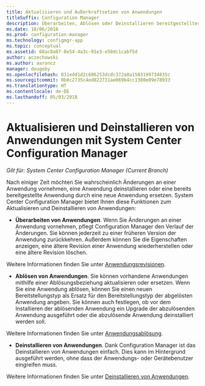 ```yaml
---
title: Aktualisieren und Außerkraftsetzen von Anwendungen
titleSuffix: Configuration Manager
description: Überarbeiten, Ablösen oder Deinstallieren bereitgestellter Anwendungen mithilfe von System Center Configuration Manager.
ms.date: 10/06/2016
ms.prod: configuration-manager
ms.technology: configmgr-app
ms.topic: conceptual
ms.assetid: 68ac8a07-8e54-4a3c-91e3-e50dc1cabf5d
author: aczechowski
ms.author: aaroncz
manager: dougeby
ms.openlocfilehash: 831edd1d2c606253dcdc372a0a1503199734835c
ms.sourcegitcommit: 0b0c2735c4ed822731ae069b4cc1380e89e78933
ms.translationtype: HT
ms.contentlocale: de-DE
ms.lasthandoff: 05/03/2018
---
```

# <a name="update-and-retire-applications-with-system-center-configuration-manager"></a>Aktualisieren und Deinstallieren von Anwendungen mit System Center Configuration Manager

*Gilt für: System Center Configuration Manager (Current Branch)*


Nach einiger Zeit möchten Sie wahrscheinlich Änderungen an einer Anwendung vornehmen, eine Anwendung deinstallieren oder eine bereits bereitgestellte Anwendung durch eine neue Anwendung ersetzen. System Center Configuration Manager bietet Ihnen diese Funktionen zum Aktualisieren und Deinstallieren von Anwendungen:  

-   **Überarbeiten von Anwendungen**. Wenn Sie Änderungen an einer Anwendung vornehmen, pflegt Configuration Manager den Verlauf der Änderungen. Sie können jederzeit zu einer früheren Version der Anwendung zurückkehren. Außerdem können Sie die Eigenschaften anzeigen, eine ältere Revision einer Anwendung wiederherstellen oder eine ältere Revision löschen.  

  Weitere Informationen finden Sie unter [Anwendungsrevisionen](revise-and-supersede-applications.md#application-revisions).  

-   **Ablösen von Anwendungen**. Sie können vorhandene Anwendungen mithilfe einer Ablösungsbeziehung aktualisieren oder ersetzen. Wenn Sie eine Anwendung ablösen, können Sie einen neuen Bereitstellungstyp als Ersatz für den Bereitstellungstyp der abgelösten Anwendung angeben. Sie können auch festlegen, ob vor dem Installieren der ablösenden Anwendung ein Upgrade der abzulösenden Anwendung ausgeführt oder die abzulösende Anwendung deinstalliert werden soll.  

  Weitere Informationen finden Sie unter [Anwendungsablösung](revise-and-supersede-applications.md#application-supersedence).  

-   **Deinstallieren von Anwendungen**. Dank Configuration Manager ist das Deinstallieren von Anwendungen einfach. Dies kann im Hintergrund ausgeführt werden, ohne dass der Anwendungs- oder Gerätebenutzer eingreifen muss.  

  Weitere Informationen finden Sie unter [Deinstallieren von Anwendungen](uninstall-applications.md).  
